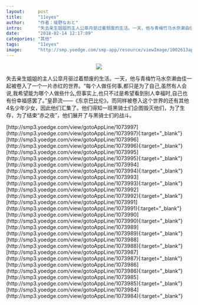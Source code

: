 ```yaml
---
layout:     post
title:      "11eyes"
author:     "作者：绫野なおと"
intro:      "失去亲生姐姐的主人公皐月驱过着颓废的生活。一天，他与青梅竹马水奈濑由佳一起被卷入了一个一片赤红的世界。“每个人做任何事,都只是为了自己,虽然有人会说,我希望能为哪个人做些什么,但事实上,也只不过是希望看到别人幸福时,自己也有份幸福感罢了。”皇昴流——《东京巴比伦》。而同样被卷入这个世界的还有其他4名少年少女，因此他们汇集了。他们得知一班黑骑士们企图毁灭他们，为了生存，为了结束“赤之夜”，他们展开了与黑骑士们的战斗。"
date:       "2018-02-14 12:17:09"
categories: "其他"
tags:       "11eyes"
image:      "http://smp.yoedge.com/smp-app/resource/viewImage/1002613appline.png"
---
```

<div style="text-align: center">
<p><img src="http://smp.yoedge.com/smp-app/resource/viewImage/1002613appline.png"/></p>
</div>
<p class="post-meta">
<span>失去亲生姐姐的主人公皐月驱过着颓废的生活。一天，他与青梅竹马水奈濑由佳一起被卷入了一个一片赤红的世界。“每个人做任何事,都只是为了自己,虽然有人会说,我希望能为哪个人做些什么,但事实上,也只不过是希望看到别人幸福时,自己也有份幸福感罢了。”皇昴流——《东京巴比伦》。而同样被卷入这个世界的还有其他4名少年少女，因此他们汇集了。他们得知一班黑骑士们企图毁灭他们，为了生存，为了结束“赤之夜”，他们展开了与黑骑士们的战斗。</span>
</p>
[http://smp3.yoedge.com/view/gotoAppLine/1073997](http://smp3.yoedge.com/view/gotoAppLine/1073997){:target="_blank"}
[http://smp3.yoedge.com/view/gotoAppLine/1073996](http://smp3.yoedge.com/view/gotoAppLine/1073996){:target="_blank"}
[http://smp3.yoedge.com/view/gotoAppLine/1073995](http://smp3.yoedge.com/view/gotoAppLine/1073995){:target="_blank"}
[http://smp3.yoedge.com/view/gotoAppLine/1073994](http://smp3.yoedge.com/view/gotoAppLine/1073994){:target="_blank"}
[http://smp3.yoedge.com/view/gotoAppLine/1073993](http://smp3.yoedge.com/view/gotoAppLine/1073993){:target="_blank"}
[http://smp3.yoedge.com/view/gotoAppLine/1073992](http://smp3.yoedge.com/view/gotoAppLine/1073992){:target="_blank"}
[http://smp3.yoedge.com/view/gotoAppLine/1073991](http://smp3.yoedge.com/view/gotoAppLine/1073991){:target="_blank"}
[http://smp3.yoedge.com/view/gotoAppLine/1073990](http://smp3.yoedge.com/view/gotoAppLine/1073990){:target="_blank"}
[http://smp3.yoedge.com/view/gotoAppLine/1073989](http://smp3.yoedge.com/view/gotoAppLine/1073989){:target="_blank"}
[http://smp3.yoedge.com/view/gotoAppLine/1073988](http://smp3.yoedge.com/view/gotoAppLine/1073988){:target="_blank"}
[http://smp3.yoedge.com/view/gotoAppLine/1073987](http://smp3.yoedge.com/view/gotoAppLine/1073987){:target="_blank"}
[http://smp3.yoedge.com/view/gotoAppLine/1073986](http://smp3.yoedge.com/view/gotoAppLine/1073986){:target="_blank"}
[http://smp3.yoedge.com/view/gotoAppLine/1073985](http://smp3.yoedge.com/view/gotoAppLine/1073985){:target="_blank"}
[http://smp3.yoedge.com/view/gotoAppLine/1073984](http://smp3.yoedge.com/view/gotoAppLine/1073984){:target="_blank"}


